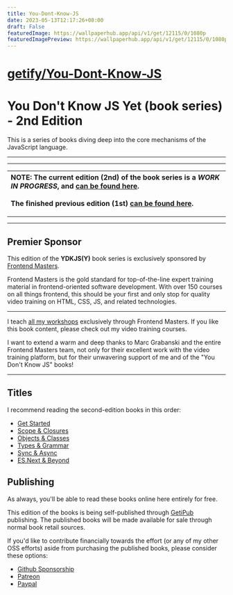 ```yaml
---
title: You-Dont-Know-JS
date: 2023-05-13T12:17:26+08:00
draft: False
featuredImage: https://wallpaperhub.app/api/v1/get/12115/0/1080p
featuredImagePreview: https://wallpaperhub.app/api/v1/get/12115/0/1080p
---
```


# [getify/You-Dont-Know-JS](https://github.com/getify/You-Dont-Know-JS)

# You Don't Know JS Yet (book series) - 2nd Edition

This is a series of books diving deep into the core mechanisms of the JavaScript language.

----
----

| NOTE: The current edition (2nd) of the book series is a *WORK IN PROGRESS*, and [can be found here](https://github.com/getify/You-Dont-Know-JS/blob/2nd-ed/README.md).<br><br>The finished previous edition (1st) [can be found here](https://github.com/getify/You-Dont-Know-JS/tree/1st-ed/README.md). |
| :--- |

----
----

## Premier Sponsor

This edition of the **YDKJS(Y)** book series is exclusively sponsored by [Frontend Masters](https://frontendmasters.com).

Frontend Masters is the gold standard for top-of-the-line expert training material in frontend-oriented software development. With over 150 courses on all things frontend, this should be your first and only stop for quality video training on HTML, CSS, JS, and related technologies.

----

I teach [all my workshops](https://frontendmasters.com/kyle-simpson) exclusively through Frontend Masters. If you like this book content, please check out my video training courses.

I want to extend a warm and deep thanks to Marc Grabanski and the entire Frontend Masters team, not only for their excellent work with the video training platform, but for their unwavering support of me and of the "You Don't Know JS" books!

----

## Titles

I recommend reading the second-edition books in this order:

* [Get Started](https://github.com/getify/You-Dont-Know-JS/tree/2nd-ed/get-started/README.md)
* [Scope & Closures](https://github.com/getify/You-Dont-Know-JS/tree/2nd-ed/scope-closures/README.md)
* [Objects & Classes](https://github.com/getify/You-Dont-Know-JS/tree/2nd-ed/objects-classes/README.md)
* [Types & Grammar](https://github.com/getify/You-Dont-Know-JS/tree/2nd-ed/types-grammar/README.md)
* [Sync & Async](https://github.com/getify/You-Dont-Know-JS/tree/2nd-ed/sync-async/README.md)
* [ES.Next & Beyond](https://github.com/getify/You-Dont-Know-JS/tree/2nd-ed/es-next-beyond/README.md)

## Publishing

As always, you'll be able to read these books online here entirely for free.

This edition of the books is being self-published through [GetiPub](https://geti.pub) publishing. The published books will be made available for sale through normal book retail sources.

If you'd like to contribute financially towards the effort (or any of my other OSS efforts) aside from purchasing the published books, please consider these options:

* [Github Sponsorship](https://github.com/users/getify/sponsorship)
* [Patreon](https://www.patreon.com/getify)
* [Paypal](https://www.paypal.me/getify)
